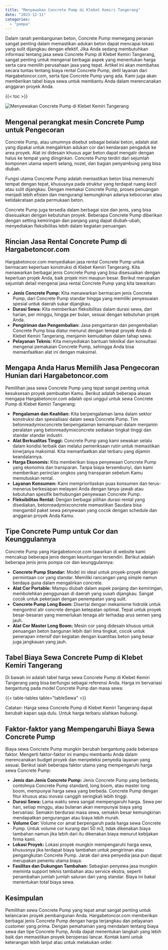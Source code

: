 ```yaml
---
title: "Menyewakan Concrete Pump di Klebet Kemiri Tangerang"
date: "2023-12-11"
categories: 
  - "pompa"
---
```




Dalam ranah pembangunan beton, Concrete Pump memegang peranan sangat penting dalam memastikan adukan beton dapat mencapai lokasi yang sulit dijangkau dengan efektif. Jika Anda sedang membutuhkan informasi tentang jasa sewa Concrete Pump di Klebet Kemiri Tangerang, sangat penting untuk mengenal berbagai aspek yang menentukan harga serta cara memilih perusahaan jasa yang tepat. Artikel ini akan membahas secara tuntas tentang biaya rental Concrete Pump, detil layanan dari Hargabetoncor.com, serta tipe Concrete Pump yang ada. Kami juga akan memberikan tabel biaya sewa untuk membantu Anda dalam merencanakan anggaran proyek Anda.

{{< toc >}}

![Menyewakan Concrete Pump di Klebet Kemiri Tangerang](https://hargareadymixid.github.io/pompa/concrete-pump%20(28).png)

## Mengenal perangkat mesin Concrete Pump untuk Pengecoran

Concrete Pump, atau umumnya disebut sebagai belalai beton, adalah alat yang dipakai untuk mengalirkan adukan cor dari kendaraan pengaduk ke area proyek. Alat ini didesain khusus agar beton dapat mengalir dengan halus ke tempat yang diinginkan. Concrete Pump terdiri dari sejumlah komponen utama seperti selang, nozel, dan bagian penyambung yang bisa diubah.

Fungsi utama Concrete Pump adalah memastikan beton bisa memenuhi tempat dengan tepat, khususnya pada struktur yang terdapat ruang kecil atau sulit dijangkau. Dengan memakai Concrete Pump, proses penuangan menjadi lebih efisien dan mengurangi kemungkinan adanya kebocoran atau ketidakrataan pada permukaan beton.

Concrete Pump juga tersedia dalam berbagai size dan jenis, yang bisa disesuaikan dengan kebutuhan proyek. Beberapa Concrete Pump diberikan dengan setting kemiringan dan panjang yang dapat diubah-ubah, menyediakan fleksibilitas lebih dalam kegiatan penuangan.

## Rincian Jasa Rental Concrete Pump di Hargabetoncor.com

Hargabetoncor.com menyediakan jasa rental Concrete Pump untuk bermacam keperluan konstruksi di Klebet Kemiri Tangerang. Kita menawarkan berbagai jenis Concrete Pump yang bisa disesuaikan dengan keperluan projek Anda, baik projek mini maupun besar. Berikut merupakan sejumlah detail mengenai jasa rental Concrete Pump yang kita tawarkan:

- **Jenis Concrete Pump:** Kita menawarkan bermacam jenis Concrete Pump, dari Concrete Pump standar hingga yang memiliki penyesuaian spesial untuk daerah sukar dijangkau.
- **Durasi Sewa:** Kita memberikan fleksibilitas dalam durasi sewa, dari harian, per minggu, hingga per bulan, sesuai dengan kebutuhan projek Anda.
- **Pengiriman dan Pengembalian:** Jasa pengantaran dan pengembalian Concrete Pump bisa diatur menurut dengan tempat proyek Anda di Klebet Kemiri Tangerang, menjamin kemudahan dalam tahap sewa.
- **Pelayanan Teknis:** Kita menyediakan bantuan teknikal dan konsultasi mengenai pemakaian Concrete Pump, sehingga Anda bisa memanfaatkan alat ini dengan maksimal.

## Mengapa Anda Harus Memilih Jasa Pengecoran Hunian dari Hargabetoncor.com

Pemilihan jasa sewa Concrete Pump yang tepat sangat penting untuk kesuksesan proyek pembuatan Kamu. Berikut adalah beberapa alasan mengapa Hargabetoncor.com adalah opsi unggul untuk sewa Concrete Pump di Klebet Kemiri Tangerang:

- **Pengalaman dan Keahlian:** Kita berpengalaman lama dalam sektor konstruksi dan spesialisasi dalam sewa Concrete Pump. Tim betonreadymixconcrete berpengalaman kemampuan dalam menjamin peralatan yang betonreadymixconcrete sediakan tingkat tinggi dan standar standar industri.
- **Alat Berkualitas Tinggi:** Concrete Pump yang kami sewakan selalu dalam kondisi terbaik dan melalui pemeriksaan rutin untuk memastikan kinerjanya maksimal. Kita memanfaatkan alat terbaru yang dijamin keandalannya.
- **Harga Ekonomis:** Kita memberikan biaya penyewaan Concrete Pump yang ekonomis dan transparan. Tanpa biaya tersembunyi, dan kami memberikan perincian ongkos yang transparan sebelum Kamu memutuskan rental.
- **Layanan Konsumen:** Kami memprioritaskan puas konsumen dan terus-menerus berkesiapan melayani Anda dengan tanya-jawab atau kebutuhan spesifik berhubungan penyewaan Concrete Pump.
- **Fleksibilitas Rental:** Dengan berbagai pilihan durasi rental yang disediakan, betonreadymixconcrete memastikan Saudara bisa mengambil paket sewa penyewaan yang cocok dengan schedule dan anggaran proyek Anda Kamu.

## Tipe Concrete Pump untuk Cor dan Keunggulannya

Concrete Pump yang Hargabetoncor.com tawarkan di website kami mencakup beberapa jenis dengan keuntungan tersendiri. Berikut adalah beberapa jenis jenis pompa cor dan keunggulannya:

- **Concrete Pump Standar:** Model ini ideal untuk proyek-proyek dengan permintaan cor yang standar. Memiliki rancangan yang simple namun berdaya guna dalam mengalirkan concrete.
- **Alat Cor Portable:** Mampu diubah dalam aspek panjang dan kemiringan, membolehkan penggunaan di daerah yang susah dijangkau. Sangat cocok untuk pekerjaan dengan penempatan yang sulit.
- **Concrete Pump Long Boom:** Disertai dengan mekanisme hidrolik untuk mengontrol alir concrete dengan ketepatan optimal. Tepat untuk proyek besar-besaran yang memerlukan tenaga alir terhadap arus semen yang jauh.
- **Alat Cor Master Long Boom:** Mesin cor yang didesain khusus untuk penuangan beton bangunan lebih dari lima tingkat, cocok untuk penerapan intensif dan kegiatan dengan kuantitas beton yang besar juga jangkauan yang jauh.

## Tabel Biaya Sewa Concrete Pump di Klebet Kemiri Tangerang

Di bawah ini adalah tabel harga sewa Concrete Pump di Klebet Kemiri Tangerang yang bisa berfungsi sebagai referensi Anda. Harga ini bervariasi bergantung pada model Concrete Pump dan masa sewa:

{{< table-tables table="tableSewa" >}}

Catatan: Harga sewa Concrete Pump di Klebet Kemiri Tangerang dapat berubah kapan saja dulu. Untuk harga terbaru silahkan hubungi.

## Faktor-faktor yang Mempengaruhi Biaya Sewa Concrete Pump

Biaya sewa Concrete Pump mungkin berubah bergantung pada beberapa faktor. Mengerti faktor-faktor ini mampu membantu Anda dalam merencanakan budget proyek dan menyeleksi penyedia layanan yang sesuai. Berikut ialah beberapa faktor utama yang mempengaruhi harga sewa Concrete Pump:

- **Jenis dan Jenis Concrete Pump:** Jenis Concrete Pump yang berbeda, contohnya Concrete Pump standard, long boom, atau master long boom, mempunyai harga sewa yang berbeda. Concrete Pump dengan fitur khusus atau inovasi canggih seringkali lebih tinggi.
- **Durasi Sewa:** Lama waktu sewa sangat mempengaruhi harga. Sewa per hari, setiap minggu, atau bulanan akan mempunyai biaya yang bervariasi. Semakin berdurasi masa sewa, semakin besar kemungkinan mendapatkan pengurangan atau biaya lebih murah.
- **Volume Cor:** Volume cor amat berpengaruh pada harga sewa Concrete Pump. Untuk volume cor kurang dari 50 m3, tidak dikenakan biaya tambahan namun jika lebih dari itu dikenakan biaya menurut kebijakan firma kami.
- **Lokasi Proyek:** Lokasi proyek mungkin mempengaruhi harga sewa, khususnya jika terdapat biaya tambahan untuk pengiriman atau pengangkutan Concrete Pump. Jarak dari area penyedia jasa pun dapat merupakan penentu utama biaya.
- **Fasilitas dan Dukungan Tambahan:** Sebagian penyewa jasa mungkin meminta support teknis tambahan atau service ekstra, seperti penambahan jumlah jumlah saluran dari yang standar. Biaya ini bakal menentukan total biaya sewa.

## Kesimpulan

Pemilihan sewa Concrete Pump yang tepat amat sangat penting untuk kelancaran proyek pembangunan Anda. Hargabetoncor.com memberikan berbagai jenis Concrete Pump dengan harga terjangkau dan pelayanan customer yang prima. Dengan pemahaman yang mendalam tentang biaya sewa dan tipe Concrete Pump, Anda dapat menentukan langkah yang lebih baik dan memastikan proyek beroperasi lancar. Kontak kami untuk keterangan lebih lanjut atau untuk melakukan order.

